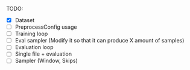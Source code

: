 


TODO:
- [x] Dataset
- [ ] PreprocessConfig usage
- [ ] Training loop
- [ ] Eval sampler (Modify it so that it can produce X amount of samples)
- [ ] Evaluation loop
- [ ] Single file + evaluation
- [ ] Sampler (Window, Skips)